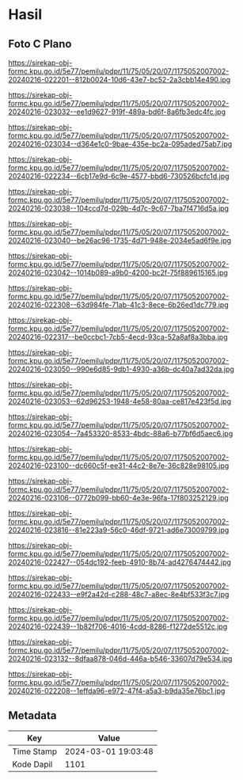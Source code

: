 # Hasil

## Foto C Plano

https://sirekap-obj-formc.kpu.go.id/5e77/pemilu/pdpr/11/75/05/20/07/1175052007002-20240216-022201--812b0024-10d6-43e7-bc52-2a3cbb14e490.jpg

https://sirekap-obj-formc.kpu.go.id/5e77/pemilu/pdpr/11/75/05/20/07/1175052007002-20240216-023032--ee1d9627-919f-489a-bd6f-8a6fb3edc4fc.jpg

https://sirekap-obj-formc.kpu.go.id/5e77/pemilu/pdpr/11/75/05/20/07/1175052007002-20240216-023034--d364e1c0-9bae-435e-bc2a-095aded75ab7.jpg

https://sirekap-obj-formc.kpu.go.id/5e77/pemilu/pdpr/11/75/05/20/07/1175052007002-20240216-022234--6cb17e9d-6c9e-4577-bbd6-730526bcfc1d.jpg

https://sirekap-obj-formc.kpu.go.id/5e77/pemilu/pdpr/11/75/05/20/07/1175052007002-20240216-023038--104ccd7d-029b-4d7c-9c67-7ba7f4716d5a.jpg

https://sirekap-obj-formc.kpu.go.id/5e77/pemilu/pdpr/11/75/05/20/07/1175052007002-20240216-023040--be26ac96-1735-4d71-948e-2034e5ad6f9e.jpg

https://sirekap-obj-formc.kpu.go.id/5e77/pemilu/pdpr/11/75/05/20/07/1175052007002-20240216-023042--1014b089-a9b0-4200-bc2f-75f889615165.jpg

https://sirekap-obj-formc.kpu.go.id/5e77/pemilu/pdpr/11/75/05/20/07/1175052007002-20240216-022308--63d984fe-71ab-41c3-8ece-6b26ed1dc779.jpg

https://sirekap-obj-formc.kpu.go.id/5e77/pemilu/pdpr/11/75/05/20/07/1175052007002-20240216-022317--be0ccbc1-7cb5-4ecd-93ca-52a8af8a3bba.jpg

https://sirekap-obj-formc.kpu.go.id/5e77/pemilu/pdpr/11/75/05/20/07/1175052007002-20240216-023050--990e6d85-9db1-4930-a36b-dc40a7ad32da.jpg

https://sirekap-obj-formc.kpu.go.id/5e77/pemilu/pdpr/11/75/05/20/07/1175052007002-20240216-023053--62d96253-1948-4e58-80aa-ce817e423f5d.jpg

https://sirekap-obj-formc.kpu.go.id/5e77/pemilu/pdpr/11/75/05/20/07/1175052007002-20240216-023054--7a453320-8533-4bdc-88a6-b77bf6d5aec6.jpg

https://sirekap-obj-formc.kpu.go.id/5e77/pemilu/pdpr/11/75/05/20/07/1175052007002-20240216-023100--dc660c5f-ee31-44c2-8e7e-36c828e98105.jpg

https://sirekap-obj-formc.kpu.go.id/5e77/pemilu/pdpr/11/75/05/20/07/1175052007002-20240216-023106--0772b099-bb60-4e3e-96fa-17f803252129.jpg

https://sirekap-obj-formc.kpu.go.id/5e77/pemilu/pdpr/11/75/05/20/07/1175052007002-20240216-023816--81e223a9-56c0-46df-9721-ad6e73009799.jpg

https://sirekap-obj-formc.kpu.go.id/5e77/pemilu/pdpr/11/75/05/20/07/1175052007002-20240216-022427--054dc192-feeb-4910-8b74-ad4276474442.jpg

https://sirekap-obj-formc.kpu.go.id/5e77/pemilu/pdpr/11/75/05/20/07/1175052007002-20240216-022433--e9f2a42d-c288-48c7-a8ec-8e4bf533f3c7.jpg

https://sirekap-obj-formc.kpu.go.id/5e77/pemilu/pdpr/11/75/05/20/07/1175052007002-20240216-022439--1b82f706-4016-4cdd-8286-f1272de5512c.jpg

https://sirekap-obj-formc.kpu.go.id/5e77/pemilu/pdpr/11/75/05/20/07/1175052007002-20240216-023132--8dfaa878-046d-446a-b546-33607d79e534.jpg

https://sirekap-obj-formc.kpu.go.id/5e77/pemilu/pdpr/11/75/05/20/07/1175052007002-20240216-022208--1effda96-e972-47f4-a5a3-b9da35e76bc1.jpg


## Metadata

| Key        | Value               |
| ---------- | ------------------- |
| Time Stamp | 2024-03-01 19:03:48 |
| Kode Dapil | 1101                |



